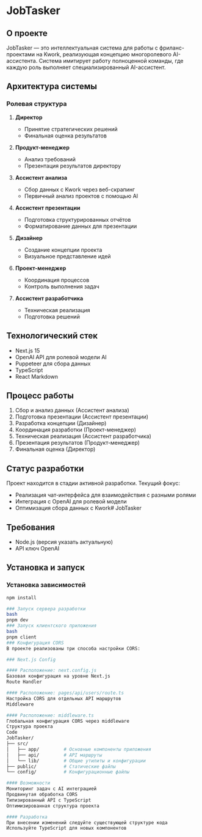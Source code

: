 # JobTasker

## О проекте
JobTasker — это интеллектуальная система для работы с фриланс-проектами на Kwork, реализующая концепцию многоролевого AI-ассистента. Система имитирует работу полноценной команды, где каждую роль выполняет специализированный AI-ассистент.

## Архитектура системы

### Ролевая структура
1. **Директор**
   - Принятие стратегических решений
   - Финальная оценка результатов

2. **Продукт-менеджер**
   - Анализ требований
   - Презентация результатов директору

3. **Ассистент анализа**
   - Сбор данных с Kwork через веб-скрапинг
   - Первичный анализ проектов с помощью AI

4. **Ассистент презентации**
   - Подготовка структурированных отчётов
   - Форматирование данных для презентации

5. **Дизайнер**
   - Создание концепции проекта
   - Визуальное представление идей

6. **Проект-менеджер**
   - Координация процессов
   - Контроль выполнения задач

7. **Ассистент разработчика**
   - Техническая реализация
   - Подготовка решений

## Технологический стек
- Next.js 15
- OpenAI API для ролевой модели AI
- Puppeteer для сбора данных
- TypeScript
- React Markdown

## Процесс работы
1. Сбор и анализ данных (Ассистент анализа)
2. Подготовка презентации (Ассистент презентации)
3. Разработка концепции (Дизайнер)
4. Координация разработки (Проект-менеджер)
5. Техническая реализация (Ассистент разработчика)
6. Презентация результатов (Продукт-менеджер)
7. Финальная оценка (Директор)

## Статус разработки
Проект находится в стадии активной разработки. Текущий фокус:
- Реализация чат-интерфейса для взаимодействия с разными ролями
- Интеграция с OpenAI для ролевой модели
- Оптимизация сбора данных с Kwork# JobTasker

## Требования
- Node.js (версия указать актуальную)
- API ключ OpenAI

## Установка и запуск

### Установка зависимостей
```bash
npm install

### Запуск сервера разработки
bash
pnpm dev
### Запуск клиентского приложения
bash
pnpm client
### Конфигурация CORS
В проекте реализованы три способа настройки CORS:

### Next.js Config

#### Расположение: next.config.js
Базовая конфигурация на уровне Next.js
Route Handler

#### Расположение: pages/api/users/route.ts
Настройка CORS для отдельных API маршрутов
Middleware

#### Расположение: middleware.ts
Глобальная конфигурация CORS через middleware
Структура проекта
Code
JobTasker/
├── src/
│   ├── app/         # Основные компоненты приложения
│   ├── api/         # API маршруты
│   └── lib/         # Общие утилиты и конфигурации
├── public/          # Статические файлы
└── config/          # Конфигурационные файлы

#### Возможности
Мониторинг задач с AI интеграцией
Продвинутая обработка CORS
Типизированный API с TypeScript
Оптимизированная структура проекта

#### Разработка
При внесении изменений следуйте существующей структуре кода
Используйте TypeScript для новых компонентов
